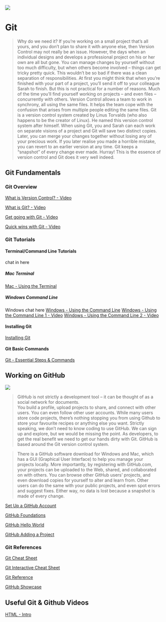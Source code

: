 <img src="https://github.com/Code-Institute-Org/Full-Stack-Web-Developer-Stream-0/blob/master/git.jpg">

# Git

> Why do we need it? If you’re working on a small project that’s all yours, and you don’t plan to share it with anyone else, then Version Control may not really be an issue.
However, the days when an individual designs and develops a professional project on his or her own are all but gone. 
You can manage changes by yourself without too much difficulty, but when others become involved – things can get tricky pretty quick.
This wouldn’t be so bad if there was a clean separation of responsibilities. At first you might think that when you’re finished with your part of a project, 
you’ll send it off to your colleague Sarah to finish. But this is not practical for a number of reasons. 
Much of the time you’ll find yourself working on projects – and even files – concurrently with others. 
Version Control allows a team to work in synchrony, all using the same files. It helps the team cope with the confusion that arises from multiple people editing the same files.
Git is a version control system created by Linus Torvalds (who also happens to be the creator of Linux). He named this version control system after himself.
When using Git, you and Sarah can each work on separate visions of a project and Git will save two distinct copies. Later, you can merge your changes together without losing any of your precious work. If you later realise you made a horrible mistake, you can revert to an earlier version at any time. Git keeps a “snapshot” of every change ever made. Hurray!
This is the essence of version control and Git does it very well indeed.



 
## Git Fundamentals

### Git Overview 
[What is Version Control? - Video](https://git-scm.com/video/what-is-version-control)

[What is Git? - Video](https://git-scm.com/video/what-is-git)

[Get going with Git - Video](https://git-scm.com/video/get-going)

[Quick wins with Git - Video](https://git-scm.com/video/quick-wins)

### Git Tutorials

#### Terminal/Command Line Tutorials

chat in here
##### Mac Terminal
[Mac - Using the Terminal](http://www.macworld.co.uk/feature/mac-software/get-more-out-of-os-x-terminal-3608274/)

##### Windows Command Line
Windows chat here
[Windows - Using the Command Line](http://www.computerhope.com/issues/chusedos.htm)
[Windows - Using the Command Line 1 - Video](https://www.youtube.com/watch?v=gy7L-dBVhMo)
[Windows - Using the Command Line 2 - Video](https://www.youtube.com/watch?v=OB8x0r17Bjg)




#### Installing Git

[Installing Git](https://git-scm.com/book/en/v2/Getting-Started-Installing-Git)

#### Git Basic Commands

[Git - Essential Steps & Commands](https://www.atlassian.com/git/tutorials/what-is-version-control)


## Working on GitHub

<img src="https://github.com/Code-Institute-Org/Full-Stack-Web-Developer-Stream-0/blob/master/git_github.jpg">

> GitHub is not strictly a development tool – it can be thought of as a social network for documents.  
You build a profile, upload projects to share, and connect with other users. You can even follow other user accounts. 
While many users store code projects, there’s nothing stopping you from using Github to store your favourite recipes or anything else you want.
Strictly speaking, we don’t need to know coding to use GitHub. We can sign up and explore, but we would be missing the point. 
As developers, to get the real benefit we need to get our hands dirty with Git. GitHub is based around the Git version control system.

> There is a GitHub software download for Windows and Mac, which has a GUI (Graphical User Interface) to help you manage your projects locally.
More importantly, by registering with GitHub.com, your projects can be uploaded to the Web, shared, and collaborated on with others. 
You can browse other GitHub users’ projects, and even download copies for yourself to alter and learn from. 
Other users can do the same with your public projects, and even spot errors and suggest fixes. Either way, no data is lost because a snapshot is made of every change.





[Set Up a GitHub Account](https://git-scm.com/book/en/v2/GitHub-Account-Setup-and-Configuration)

[GitHub Foundations](https://www.youtube.com/watch?v=FyfwLX4HAxM)

[GitHub Hello World](https://guides.github.com/activities/hello-world/)

[GitHub Adding a Project](https://guides.github.com/introduction/getting-your-project-on-github/)











### Git References 

[Git Cheat Sheet](https://training.github.com/kit/downloads/github-git-cheat-sheet.pdf)

[Git Interactive Cheat Sheet](http://ndpsoftware.com/git-cheatsheet.html#loc=local_repo;)

[Git Reference](https://git-scm.com/docs)


[GitHub Showcase](https://github.com/showcases)






## Useful Git & Github Videos

[HTML - Intro ](https://www.youtube.com/watch?v=LqvFIuVlyP8)




